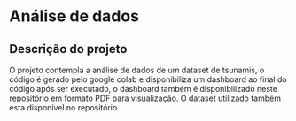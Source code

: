 # Análise de dados

## Descrição do projeto
<p> O projeto contempla a análise de dados de um dataset de tsunamis, o código é gerado pelo
 google colab e disponibiliza um dashboard ao final do código após ser executado, o dashboard também é disponibilizado neste repositório em formato PDF para visualização.
 O dataset utilizado também esta disponível no repositório</p>
